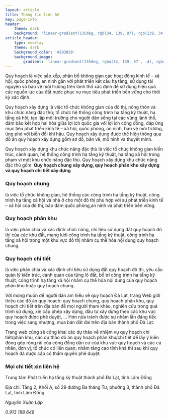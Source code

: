 ```yaml
---
layout: article
title: Thông tin liên hệ
key: page-info
header:
    theme: dark
    background: 'linear-gradient(135deg, rgb(34, 139, 87), rgb(139, 34, 139))'
article_header:
    type: overlay
    theme: dark
    background_color: '#203028'
    background_image:
        gradient: 'linear-gradient(135deg, rgba(34, 139, 87 , .4), rgba(139, 34, 139, .4))'
---
```


Quy hoạch là việc sắp xếp, phân bố không gian các hoạt động kinh tế – xã hội, quốc phòng, an ninh gắn với phát triển kết cấu hạ tầng, sử dụng tài nguyên và bảo vệ môi trường trên lãnh thổ xác định để sử dụng hiệu quả các nguồn lực của đất nước phục vụ mục tiêu phát triển bền vững cho thời kỳ xác định.

Quy hoạch xây dựng là việc tổ chức không gian của đô thị, nông thôn và khu chức năng đặc thù; tổ chức hệ thống công trình hạ tầng kỹ thuật, hạ tầng xã hội; tạo lập môi trường cho người dân sống tại các vùng lãnh thổ, đảm bảo kết hợp hài hòa giữa lợi ích quốc gia với lợi ích cộng đồng, đáp ứng mục tiêu phát triển kinh tế – xã hội, quốc phòng, an ninh, bảo vệ môi trường, ứng phó với biến đổi khí hậu. Quy hoạch xây dựng được thể hiện thông qua đồ án quy hoạch xây dựng gồm sơ đồ, bản vẽ, mô hình và thuyết minh.

Quy hoạch xây dựng khu chức năng đặc thù là việc tổ chức không gian kiến trúc, cảnh quan, hệ thống công trình hạ tầng kỹ thuật, hạ tầng xã hội trong phạm vi một khu chức năng đặc thù. Quy hoạch xây dựng khu chức năng đặc thù gồm: **Quy hoạch chung xây dựng, quy hoạch phân khu xây dựng và quy hoạch chi tiết xây dựng**.

### Quy hoạch chung 
là việc tổ chức không gian, hệ thống các công trình hạ tầng kỹ thuật, công trình hạ tầng xã hội và nhà ở cho một đô thị phù hợp vời sự phát triển kinh tế – xã hội của đô thị, bảo đảm quốc phòng,an ninh và phát triển bền vững.

### Quy hoạch phân khu 
là việc phân chia và xác định chức năng, chỉ tiêu sử dụng đất quy hoạch đô thị của các khu đất, mạng lưới công trình hạ tầng kỹ thuật, công trình hạ tầng xã hội trong một khu vực đô thị nhằm cụ thể hóa nội dung quy hoạch chung.

### Quy hoạch chi tiết 
là việc phân chia và xác định chỉ tiêu sử dụng đất quy hoạch đô thị, yêu cầu quản lý kiến trúc, cảnh quan của từng lô đất, bố trí công trình hạ tầng kỹ thuật, công trình hạ tầng xã hội nhằm cụ thể hóa nội dung của quy hoạch phân khu hoặc quy hoạch chung.

Với mong muốn để người dân am hiểu về quy hoạch Đà Lạt, trang Web giới thiệu các đồ án quy hoạch: quy hoạch chung, quy hoạch phân khu, quy hoạch chi tiết trên địa bàn để mọi người tham khảo, nghiên cứu trong quá trình sử dụng, xin cấp phép xây dựng, đầu tư xây dựng theo các khu vực quy hoạch được phê duyệt, … Hơn nữa tránh được sự nhầm lẫn đáng tiếc trong việc sang nhượng, mua bán đất đai trên địa bàn thành phố Đà Lạt.

Trang web cũng sẽ công khai các dự thảo về nhiệm vụ quy hoạch chi tiết/phân khu, các dự thảo đồ án quy hoạch phân khu/chi tiết để lấy ý kiến đóng góp rộng rãi của cộng đồng dân cư của khu vực quy hoạch và các cá nhân, đơn vị, tổ chức có liên quan; nhằm tăng cao tính khả thi sau khi quy hoạch đã được cấp có thẩm quyền phê duyệt.

### Mọi chi tiết xin liên hệ
Trung tâm Phát triển hạ tầng kỹ thuật thành phố Đà Lạt, tỉnh Lâm Đồng

Địa chỉ: Tầng 2, Khối A, số 29 đường Ba tháng Tư, phường 3, thành phố Đà Lạt, tỉnh Lâm Đồng.

*Nguyễn Xuân Lập*

*0.913 188 648*

